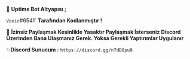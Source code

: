 💫 **Uptime Bot Altyapısı ;**

`Voxic`#6541` **Tarafından Kodlanmıştır !**

📛 **İzinsiz Paylaşmak Kesinlikle Yasaktır Paylaşmak İsterseniz Discord Üzerinden Bana Ulaşmanız Gerek. Yoksa Gerekli Yaptırımlar Uygulanır**

✨**Discord Sunucum :** `https://discord.gg/n7dD8pu9`